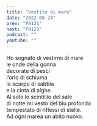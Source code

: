 ```yaml
---
title: "Vestito di mare"
date: "2022-08-24"
prev: "P0121"
next: "P0123"
podcast: ""
youtube: ""
---
```


Ho sognato di vestirmi di mare  
le onde della gonna  
decorate di pesci  
l’orlo di schiuma  
le scarpe di sabbia  
e la cinta di alghe.  
Al sole lo scintillio del sale  
di notte mi vesto del blu profondo  
tempestato di riflessi di stelle.  
Ad ogni marea un abito nuovo.
